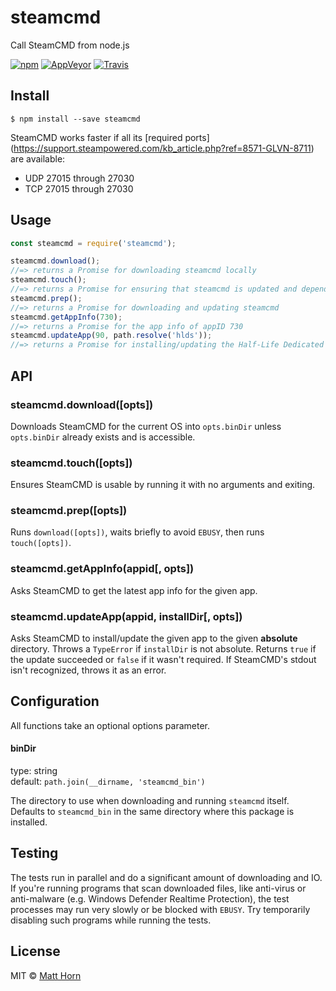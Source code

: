 # steamcmd

Call SteamCMD from node.js

[![npm](https://img.shields.io/npm/dt/steamcmd.svg?style=flat-square)](https://www.npmjs.com/package/steamcmd)
[![AppVeyor](https://img.shields.io/appveyor/ci/mathphreak/node-steamcmd.svg?style=flat-square&label=Windows+build)](https://ci.appveyor.com/project/mathphreak/node-steamcmd)
[![Travis](https://img.shields.io/travis/mathphreak/node-steamcmd.svg?style=flat-square&label=OS+X+%2F+Linux+build)](https://travis-ci.org/mathphreak/node-steamcmd)

## Install

```
$ npm install --save steamcmd
```

SteamCMD works faster if all its [required ports]
(https://support.steampowered.com/kb_article.php?ref=8571-GLVN-8711)
are available:
* UDP 27015 through 27030
* TCP 27015 through 27030

## Usage

```js
const steamcmd = require('steamcmd');

steamcmd.download();
//=> returns a Promise for downloading steamcmd locally
steamcmd.touch();
//=> returns a Promise for ensuring that steamcmd is updated and dependencies exist
steamcmd.prep();
//=> returns a Promise for downloading and updating steamcmd
steamcmd.getAppInfo(730);
//=> returns a Promise for the app info of appID 730
steamcmd.updateApp(90, path.resolve('hlds'));
//=> returns a Promise for installing/updating the Half-Life Dedicated Server into 'hlds'
```

## API

### steamcmd.download([opts])
Downloads SteamCMD for the current OS into `opts.binDir`
unless `opts.binDir` already exists and is accessible.

### steamcmd.touch([opts])
Ensures SteamCMD is usable by running it with no arguments and exiting.

### steamcmd.prep([opts])
Runs `download([opts])`, waits briefly to avoid `EBUSY`, then runs
`touch([opts])`.

### steamcmd.getAppInfo(appid[, opts])
Asks SteamCMD to get the latest app info for the given app.

### steamcmd.updateApp(appid, installDir[, opts])
Asks SteamCMD to install/update the given app to the given **absolute**
directory. Throws a `TypeError` if `installDir` is not absolute.
Returns `true` if the update succeeded or `false` if it wasn't required.
If SteamCMD's stdout isn't recognized, throws it as an error.

## Configuration

All functions take an optional options parameter.

#### binDir

type: string  
default: `path.join(__dirname, 'steamcmd_bin')`

The directory to use when downloading and running `steamcmd` itself.
Defaults to `steamcmd_bin` in the same directory where this package is installed.

## Testing

The tests run in parallel and do a significant amount of downloading and IO.
If you're running programs that scan downloaded files, like anti-virus or
anti-malware (e.g. Windows Defender Realtime Protection), the test processes
may run very slowly or be blocked with `EBUSY`. Try temporarily disabling such
programs while running the tests.

## License

MIT © [Matt Horn](http://mathphreak.me)
